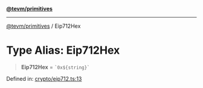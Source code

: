 [**@tevm/primitives**](../README.md)

***

[@tevm/primitives](../globals.md) / Eip712Hex

# Type Alias: Eip712Hex

> **Eip712Hex** = `` `0x${string}` ``

Defined in: [crypto/eip712.ts:13](https://github.com/evmts/primitives/blob/main/src/crypto/eip712.ts#L13)
